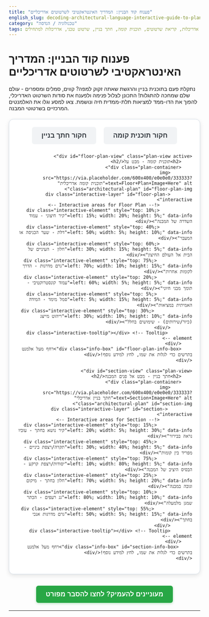 ```yaml
---
title: "פענוח קוד הבניין: המדריך האינטראקטיבי לשרטוטים אדריכליים"
english_slug: decoding-architectural-language-interactive-guide-to-plans
category: "טכנולוגיה / הנדסה"
tags: תוכניות אדריכלות, קריאת שרטוטים, תוכנית קומה, חתך בניין, שרטוט טכני, אדריכלות למתחילים
---
```

# פענוח קוד הבניין: המדריך האינטראקטיבי לשרטוטים אדריכליים

נתקלת פעם בתוכנית בניין והרגשת שאתה זקוק למפה? קווים, סמלים ומספרים - עולם שלם שמחכה להתגלות! התכונן לצלול פנימה ולפענח את סודות השרטוט האדריכלי, להפוך את הדו-ממד למציאות תלת-ממדית חיה ונושמת. צאו למסע וגלו את האלמנטים המרכזיים בשרטוטי המבנה.

<div class="interactive-architecture-guide">
    <div class="plan-selector">
        <button id="show-floor-plan">חקור תוכנית קומה</button>
        <button id="show-section">חקור חתך בניין</button>
    </div>

    <div id="floor-plan-view" class="plan-view active">
        <h2>תוכנית קומה - מבט על</h2>
        <div class="plan-container">
            <img src="https://via.placeholder.com/600x400/e0e0e0/333333?text=Floor+Plan+Image+Here" alt="תוכנית קומה אדריכלית" class="architectural-plan" id="floor-plan-img">
            <div class="interactive-layer" id="floor-plan-interactive">
                <!-- Interactive areas for Floor Plan -->
                <div class="interactive-element" style="top: 10%; left: 15%; width: 20%; height: 5%;" data-info="קיר חיצוני - עמוד השדרה של המבנה"></div>
                <div class="interactive-element" style="top: 40%; left: 50%; width: 5%; height: 10%;" data-info="דלת - שער הכניסה או המעבר"></div>
                <div class="interactive-element" style="top: 60%; left: 30%; width: 15%; height: 5%;" data-info="חלון - העיניים של הבית אל העולם החיצון"></div>
                 <div class="interactive-element" style="top: 75%; left: 70%; width: 10%; height: 15%;" data-info="גרם מדרגות - הדרך לקומות אחרות"></div>
                 <div class="interactive-element" style="top: 20%; left: 60%; width: 5%; height: 5%;" data-info="עמוד קונסטרוקטיבי - תומך מבני חיוני"></div>
                 <div class="interactive-element" style="top: 5%; left: 5%; width: 15%; height: 5%;" data-info="סמל מימד - המידה האמיתית במציאות"></div>
                  <div class="interactive-element" style="top: 30%; left: 30%; width: 10%; height: 10%;" data-info="ריהוט מייצג (כיור/שירותים) - שימושים בחלל"></div>
            </div>
             <div class="interactive-tooltip"></div> <!-- Tooltip element -->
        </div>
        <div class="info-box" id="floor-plan-info-box">רחף מעל אלמנט בתרשים כדי לגלות את שמו, לחץ למידע נוסף!</div>
    </div>

    <div id="section-view" class="plan-view">
        <h2>חתך בניין - מבט אל פנים המבנה</h2>
        <div class="plan-container">
            <img src="https://via.placeholder.com/600x400/e0e0e0/333333?text=Section+Image+Here" alt="חתך בניין אדריכלי" class="architectural-plan" id="section-img">
             <div class="interactive-layer" id="section-interactive">
                <!-- Interactive areas for Section -->
                 <div class="interactive-element" style="top: 15%; left: 20%; width: 5%; height: 30%;" data-info="קיר נושא בחתך - עוביו נראה בבירור"></div>
                 <div class="interactive-element" style="top: 45%; left: 30%; width: 40%; height: 5%;" data-info="תקרה/רצפת ביניים - מפריד בין קומות"></div>
                 <div class="interactive-element" style="top: 75%; left: 10%; width: 80%; height: 5%;" data-info="יסודות/רצפת קרקע - הבסיס היציב של המבנה"></div>
                 <div class="interactive-element" style="top: 25%; left: 70%; width: 5%; height: 20%;" data-info="חלון בחתך - מיקום וגובה במבנה"></div>
                 <div class="interactive-element" style="top: 10%; left: 80%; width: 10%; height: 10%;" data-info="גג רעפים - הכתר שמגן מלמעלה"></div>
                  <div class="interactive-element" style="top: 55%; left: 50%; width: 5%; height: 15%;" data-info="גרם מדרגות אנכי בחתך"></div>
            </div>
            <div class="interactive-tooltip"></div> <!-- Tooltip element -->
        </div>
         <div class="info-box" id="section-info-box">רחף מעל אלמנט בתרשים כדי לגלות את שמו, לחץ למידע נוסף!</div>
    </div>

</div>

<button id="toggle-explanation" class="toggle-button">מעוניינים להעמיק? לחצו להסבר מפורט</button>

<div id="detailed-explanation" class="explanation-hidden">
    <h2>פענוח הקוד: מהו תרשים אדריכלי ומדוע הוא המפתח לפרויקט?</h2>
    <p>תרשים אדריכלי הוא לא סתם ציור, הוא שפת קוד עשירה בפרטים, הכרחית לתכנון ולבנייה. זהו הכלי המרכזי המאפשר תקשורת מדויקת בין כל הגורמים המעורבים - מהאדריכל החולם ועד הקבלן המבצע. כל קו, סמל ומספר מספרים סיפור על צורה, גודל, חומר ופונקציה.</p>

    <h2>הכירו את השחקנים הראשיים: סוגי תרשימים נפוצים</h2>
    <h3>תוכנית קומה (Floor Plan) - המפה של הבית</h3>
    <p>דמיינו ש"חתכנו" את המבנה בגובה מטר מעל הרצפה והרמנו את החלק העליון – זהו המבט שתוכנית הקומה מעניקה לכם. היא חושפת את הסידור הפנימי ומציגה:
        <ul>
            <li>**קירות:** עבים או דקים, מלאים או חלולים – כל סימון מגלה את תפקיד הקיר (נושא, מחיצה).</li>
            <li>**דלתות וחלונות:** הסמלים שלהם אינם רק מיקום, אלא גם סוג הפתיחה וכיוונה.</li>
            <li>**אלמנטים קבועים:** כיורים, אמבטיות, ארונות - רמזים לשימושים של החללים.</li>
            <li>**מימדים מדויקים:** המספרים הקטנים לאורך הקווים הם קואורדינטות העולם האמיתי.</li>
            <li>**סמלים נוספים:** גרמי מדרגות, פתחי אוורור, עמודים, סימוני מפלסים – כל פרט חשוב.</li>
        </ul>
    </p>

    <h3>חתך בניין (Section) - הצצה אל תוך הלב</h3>
    <p>כאילו פרסנו את הבניין בסכין חדה אנכית – החתך מראה את המבנה לעומק. הוא חיוני להבנת היחסים הוורטיקליים וחושף:
        <ul>
            <li>**גבהים משמעותיים:** גובה התקרה, גובה החלון מהרצפה, עומק היסודות – מספרים שחיוניים לבנייה.</li>
            <li>**שכבות הרצפה והתקרה:** כיצד הן בנויות ומה מרכיב אותן.</li>
            <li>**קונסטרוקציה פנימית:** קורות, עמודים ורכיבים תומכים שפחות נראים בתוכנית קומה.</li>
            <li>**חומרים:** לעיתים, סמלים גרפיים שונים מעידים על סוג החומרים הנחתכים.</li>
        </ul>
        חתכים הם המפתח להבנת המבנה בתלת-ממד.
    </p>

    <p>עולם השרטוטים רחב וכולל גם חזיתות (מבט חיצוני) ופרטים (הגדלות של חיבורים מורכבים) - כל אחד מהם שכבה נוספת בפאזל הבניין.</p>

    <h2>לומדים את האלף-בית: סמלים בסיסיים שחייבים להכיר</h2>
    <p>כמו כל שפה, גם לשפת האדריכלות יש אוצר מילים ויזואלי:
        <ul>
            <li>**קירות:** עובי הקו, סוג הקו ולעיתים הטחה או מילוי – כולם מעבירים מידע על סוג הקיר ותפקודו.</li>
            <li>**פתחים (דלתות וחלונות):** סמלים קבועים המציגים לא רק את הרוחב אלא גם את כיוון הפתיחה וסוג החלון.</li>
            <li>**מדרגות:** סידרה של מלבנים קטנים, כשלצדם חץ המצביע תמיד על כיוון העלייה (לעולם לא הירידה!).</li>
            <li>**קווי מימד וגבהים:** הקווים הדקים עם המספרים הם המדריך שלכם למידות האמיתיות. סמלי גובה (מפלס) קריטיים להבנת הפרשי גבהים.</li>
            <li>**סימונים גרפיים וטקסט:** הטחות, מילויים, מספור חדרים והערות טקסט - מידע משלים על חומרים, פונקציות ופרטים ייחודיים.</li>
        </ul>
    </p>

    <h2>התמונה השלמה: הקשר בין תוכנית קומה לחתך</h2>
    <p>הבנה אמיתית של מבנה דורשת מבט כפול. תוכנית קומה מספקת את ה"איפה" (הסידור האופקי), בעוד החתך מספק את ה"כמה גבוה" וה"איך זה בנוי לעומק" (המבט האנכי). שניהם יחד, כמו שתי זוויות ראייה שונות, מאפשרים לכם לבנות במוחכם מודל תלת-ממדי מלא ומדויק של הפרויקט.</p>

    <h2>טיפים להפוך למפענחי שרטוטים מצטיינים:</h2>
    <p>
        <ol>
            <li>**התחילו בבסיס:** קראו את הכותרת, הסולם (קנה המידה), מיקומי החתכים והחזיתות המסומנים בתוכנית הקומה.</li>
            <li>**מצאו את הכיוון:** חץ הצפון הוא העוגן שלכם במרחב.</li>
            <li>**הבינו את הסולם:** קנה המידה הוא קסם ההקטנה (או ההגדלה) של המציאות. 1:50, 1:100, 1:200 – כל אחד מספר סיפור אחר.</li>
            <li>**עקבו אחר קווי החתך:** הם כמו סמני דרך המקשרים בין תוכנית הקומה לשרטוטי החתך.</li>
            <li>**כל קו וסמל חשוב:** אל תפספסו פרטים קטנים. חפשו מקרא סמלים אם קיים (לעיתים נמצא בשרטוט נפרד).</li>
            <li>**השוו והצליבו מידע:** עברו הלוך ושוב בין תוכנית הקומה, החתכים והחזיתות כדי לבנות תמונה שלמה ועשירה.</li>
        </ol>
    </p>
    <p>עם קצת תרגול, שפת האדריכלות תהפוך מ"קוד סודי" לכלי רב עוצמה שיאפשר לכם להבין, לנתח ואף לתכנן את המרחב סביבכם.</p>
</div>

<style>
/* כללי */
.interactive-architecture-guide {
    font-family: 'Arial', sans-serif;
    direction: rtl;
    text-align: right;
    margin-top: 20px;
    border: 1px solid #d3dce6; /* Light grey border */
    padding: 20px; /* Increased padding */
    border-radius: 12px; /* More rounded corners */
    background-color: #ffffff; /* White background */
    box-shadow: 0 4px 12px rgba(0, 0, 0, 0.1); /* Subtle shadow */
    transition: all 0.3s ease-in-out; /* Smooth transitions */
}

/* בורר תוכניות */
.plan-selector {
    text-align: center;
    margin-bottom: 25px; /* More space below buttons */
}

.plan-selector button {
    margin: 0 8px; /* Slightly less margin */
    padding: 12px 25px; /* Larger padding */
    font-size: 1.1rem; /* Slightly larger font */
    cursor: pointer;
    border: none; /* No border */
    border-radius: 6px; /* More rounded */
    background-color: #f1f3f5; /* Light grey background */
    color: #343a40; /* Dark grey text */
    transition: all 0.3s ease;
    font-weight: bold;
}

.plan-selector button:hover {
    background-color: #e9ecef; /* Slightly darker grey on hover */
    color: #007bff; /* Highlight color on hover */
}

.plan-selector button.active {
    background-color: #007bff; /* Primary blue */
    color: white;
    box-shadow: 0 2px 6px rgba(0, 123, 255, 0.3); /* Shadow for active state */
    transform: translateY(-2px); /* Slight lift */
}

/* תצוגת תוכנית */
.plan-view {
    display: none;
    opacity: 0; /* Start hidden */
    transition: opacity 0.5s ease-in-out; /* Fade transition */
}

.plan-view.active {
    display: block;
    opacity: 1; /* Fade in */
}

.plan-view h2 {
    text-align: center;
    color: #343a40; /* Dark grey */
    margin-bottom: 20px; /* More space below title */
    font-size: 1.6rem; /* Larger title */
    font-weight: normal;
}

.plan-container {
    position: relative;
    width: 100%;
    max-width: 650px; /* Slightly larger max width */
    margin: 0 auto;
    border: 1px solid #ced4da; /* Light border around image */
    border-radius: 8px; /* Rounded corners for container */
    overflow: hidden; /* Hide overflow from border-radius */
}

.architectural-plan {
    display: block;
    width: 100%;
    height: auto;
    background-color: #e9ecef; /* Placeholder background color */
}

.interactive-layer {
    position: absolute;
    top: 0;
    left: 0;
    width: 100%;
    height: 100%;
    direction: ltr; /* Use LTR for positioning overlays */
    z-index: 10; /* Ensure layer is above image */
}

/* אלמנטים אינטראקטיביים */
.interactive-element {
    position: absolute;
    /* Subtle initial appearance */
    background-color: rgba(0, 123, 255, 0.05); /* Very light blue fill */
    border: 1px dashed rgba(0, 123, 255, 0.3); /* Light dashed border */
    cursor: pointer;
    opacity: 0.01; /* Almost invisible initially */
    transition: opacity 0.3s ease-in-out, transform 0.2s ease-in-out, background-color 0.3s ease;
    z-index: 11; /* Above interactive layer */
}

.interactive-element:hover {
    opacity: 1; /* Fully visible on hover */
    background-color: rgba(0, 123, 255, 0.3); /* More solid fill */
    border-color: rgba(0, 123, 255, 0.7); /* More solid border */
    transform: scale(1.02); /* Subtle scale effect */
}

.interactive-element.clicked {
     background-color: rgba(40, 167, 69, 0.4); /* Greenish background when clicked */
     border-color: rgba(40, 167, 69, 0.8); /* More solid green border */
     opacity: 1; /* Stay visible after click */
}


/* תיבת מידע ראשית */
.info-box {
    text-align: center;
    margin-top: 20px; /* More space above */
    padding: 15px; /* More padding */
    min-height: 40px; /* Reserve more space */
    border: 1px solid #007bff; /* Blue border */
    border-radius: 8px; /* Rounded corners */
    background-color: #e9faff; /* Very light blue background */
    color: #0056b3; /* Darker blue text */
    font-size: 1.1rem; /* Slightly larger font */
    font-weight: bold;
    display: flex; /* Use flexbox for centering */
    align-items: center; /* Vertical center */
    justify-content: center; /* Horizontal center */
}

/* Tooltip (for hover info) */
.interactive-tooltip {
    position: absolute;
    background-color: #343a40; /* Dark background */
    color: white;
    padding: 8px 12px;
    border-radius: 6px;
    font-size: 0.9rem;
    white-space: nowrap; /* Prevent text wrapping */
    z-index: 20; /* Above everything else */
    pointer-events: none; /* Allow clicks to pass through */
    opacity: 0; /* Hidden by default */
    transition: opacity 0.2s ease-in-out;
    transform: translate(-50%, -110%); /* Position above & center */
    text-align: center;
    direction: rtl; /* Ensure RTL text within tooltip */
}

/* Tooltip Arrow (optional but nice) */
.interactive-tooltip::after {
    content: "";
    position: absolute;
    bottom: -5px; /* Position below */
    left: 50%;
    transform: translateX(-50%);
    border-width: 5px;
    border-style: solid;
    border-color: #343a40 transparent transparent transparent; /* Dark arrow pointing down */
}


/* כפתור הצג הסבר */
.toggle-button {
    display: block;
    width: fit-content;
    margin: 30px auto 20px auto; /* More vertical space */
    padding: 12px 25px; /* Larger padding */
    font-size: 1.1rem; /* Larger font */
    cursor: pointer;
    border: none; /* No border */
    border-radius: 6px; /* Rounded */
    background-color: #28a745; /* Green color */
    color: white;
    transition: background-color 0.3s ease, transform 0.2s ease;
    font-weight: bold;
    box-shadow: 0 2px 6px rgba(40, 167, 69, 0.3); /* Subtle shadow */
}

.toggle-button:hover {
    background-color: #218838; /* Darker green on hover */
    transform: translateY(-2px); /* Slight lift */
}

/* אזור ההסבר */
.explanation-hidden {
    display: none;
    margin-top: 20px;
    padding: 20px; /* More padding */
    border: 1px solid #d3dce6; /* Light border */
    border-radius: 12px; /* Rounded corners */
    background-color: #f8f9fa; /* Very light grey background */
    color: #343a40; /* Dark grey text */
    line-height: 1.7; /* Improved readability */
}

.explanation-hidden h2 {
    color: #007bff; /* Primary blue for main heading */
    margin-bottom: 15px;
    font-size: 1.8rem;
    text-align: center;
    border-bottom: 2px solid #007bff; /* Underline heading */
    padding-bottom: 10px;
}

.explanation-hidden h3 {
    color: #343a40; /* Dark grey for subheadings */
    margin-top: 20px;
    margin-bottom: 10px;
    font-size: 1.4rem;
    border-bottom: 1px dashed #adb5bd; /* Dashed underline */
    padding-bottom: 5px;
}

.explanation-hidden p {
    margin-bottom: 15px;
}

.explanation-hidden ul, .explanation-hidden ol {
    margin-bottom: 15px;
    padding-right: 20px; /* For RTL list bullets */
    line-height: 1.6;
}

.explanation-hidden li {
    margin-bottom: 8px;
}

/* אנימציית פעימה עדינה על ריחוף - אופציונלי */
/*
@keyframes pulse {
    0% { transform: scale(1); }
    50% { transform: scale(1.03); }
    100% { transform: scale(1); }
}
.interactive-element:hover {
     ... existing styles ...
     animation: pulse 1.5s infinite ease-in-out;
}
*/

</style>

<script>
document.addEventListener('DOMContentLoaded', () => {
    const floorPlanView = document.getElementById('floor-plan-view');
    const sectionView = document.getElementById('section-view');
    const showFloorPlanBtn = document.getElementById('show-floor-plan');
    const showSectionBtn = document.getElementById('show-section');

    const floorPlanInfoBox = document.getElementById('floor-plan-info-box');
    const sectionInfoBox = document.getElementById('section-info-box');

    const floorPlanElements = document.querySelectorAll('#floor-plan-interactive .interactive-element');
    const sectionElements = document.querySelectorAll('#section-interactive .interactive-element');

    const toggleExplanationBtn = document.getElementById('toggle-explanation');
    const detailedExplanationDiv = document.getElementById('detailed-explanation');

    // Get the tooltip element. There should be one inside each plan-container.
    const floorPlanTooltip = floorPlanView.querySelector('.interactive-tooltip');
    const sectionTooltip = sectionView.querySelector('.interactive-tooltip');


    // Function to setup interactive elements with hover (tooltip) and click (info box)
    function setupInteractiveElements(elements, infoBox, tooltip) {
        elements.forEach(element => {
            const info = element.getAttribute('data-info');
            if (info) {
                // On hover (show tooltip)
                element.addEventListener('mouseover', (event) => {
                    tooltip.textContent = info;
                    tooltip.style.opacity = '1';
                    // Position the tooltip near the element
                    const elementRect = element.getBoundingClientRect();
                    const containerRect = element.closest('.plan-container').getBoundingClientRect();
                    // Calculate position relative to the container, considering RTL layout for tooltip
                    // Tooltip will be centered above the element
                    tooltip.style.left = (elementRect.left - containerRect.left + elementRect.width / 2) + 'px';
                    tooltip.style.top = (elementRect.top - containerRect.top) + 'px';

                    // Add a visual hover class (optional, if needed for CSS effects)
                    element.classList.add('hovered');

                });

                element.addEventListener('mouseout', () => {
                    tooltip.style.opacity = '0';
                     element.classList.remove('hovered');
                });

                // On click (update main info box and add 'clicked' class)
                 element.addEventListener('click', () => {
                     // Remove 'clicked' class from others in this view
                     elements.forEach(el => el.classList.remove('clicked'));
                     element.classList.add('clicked');
                     infoBox.textContent = `מידע על: ${info}`; // Update info box with clicked element info
                 });
            }
        });

         // Reset info box and highlights when clicking outside interactive elements within the container
         const planContainer = elements.length > 0 ? elements[0].closest('.plan-container') : null;
         if (planContainer) {
             planContainer.addEventListener('click', (event) => {
                 if (!event.target.closest('.interactive-element')) {
                      elements.forEach(el => el.classList.remove('clicked')); // Remove clicked state from all
                      // Reset the info box text
                       const activeView = document.querySelector('.plan-view.active');
                       if (activeView) {
                           const currentInfoBox = activeView.querySelector('.info-box');
                           if (currentInfoBox) {
                               currentInfoBox.textContent = 'רחף מעל אלמנט בתרשים כדי לגלות את שמו, לחץ למידע נוסף!';
                           }
                       }
                 }
             });
         }
    }

    // Setup initial state and events for both plans
    setupInteractiveElements(floorPlanElements, floorPlanInfoBox, floorPlanTooltip);
    setupInteractiveElements(sectionElements, sectionInfoBox, sectionTooltip);


    // Plan selection logic with fade effect
    function switchPlan(planToShow, planToHide, buttonToActivate, buttonToDeactivate, infoBoxToReset, elementsToReset) {
        // Reset info box and highlights in the current active view BEFORE hiding
        const activeView = document.querySelector('.plan-view.active');
         if (activeView) {
             const currentInfoBox = activeView.querySelector('.info-box');
             if (currentInfoBox) {
                 currentInfoBox.textContent = 'רחף מעל אלמנט בתרשים כדי לגלות את שמו, לחץ למידע נוסף!';
             }
             const currentElements = activeView.querySelectorAll('.interactive-element');
             currentElements.forEach(el => el.classList.remove('clicked'));
         }


        planToHide.style.opacity = '0'; // Start fade out
        buttonToDeactivate.classList.remove('active');

        // Use a timeout to wait for the fade out before changing display and fading in
        setTimeout(() => {
            planToHide.classList.remove('active');
            planToHide.style.display = 'none'; // Hide after fade out

            planToShow.classList.add('active');
            planToShow.style.display = 'block'; // Show the new plan
            // Force reflow to ensure display: block is applied before starting fade-in
            planToShow.offsetWidth;
            planToShow.style.opacity = '1'; // Fade in

            buttonToActivate.classList.add('active');

             // Reset info box and highlights *after* the new view is active and displayed
             // This is also handled by the initial reset before hiding the previous view, but doing it again here ensures consistency.
            // infoBoxToReset.textContent = 'רחף מעל אלמנט בתרשים כדי לגלות את שמו, לחץ למידע נוסף!';
            // elementsToReset.forEach(el => el.classList.remove('clicked'));


        }, 500); // Match CSS transition duration
    }


    showFloorPlanBtn.addEventListener('click', () => {
        if (!floorPlanView.classList.contains('active')) {
            switchPlan(floorPlanView, sectionView, showFloorPlanBtn, showSectionBtn, floorPlanInfoBox, floorPlanElements);
        }
    });

    showSectionBtn.addEventListener('click', () => {
         if (!sectionView.classList.contains('active')) {
            switchPlan(sectionView, floorPlanView, showSectionBtn, showFloorPlanBtn, sectionInfoBox, sectionElements);
         }
    });

    // Explanation toggle logic
    toggleExplanationBtn.addEventListener('click', () => {
        const isHidden = detailedExplanationDiv.classList.contains('explanation-hidden');
        if (isHidden) {
            detailedExplanationDiv.classList.remove('explanation-hidden');
            detailedExplanationDiv.style.display = 'block'; // Explicitly set display for transition
             // Optional: Add a class for fade-in effect
            setTimeout(() => detailedExplanationDiv.style.opacity = '1', 10); // Small delay to allow display change
            toggleExplanationBtn.textContent = 'הסתר הסבר מפורט';
             toggleExplanationBtn.classList.add('active'); // Style the button when explanation is open
        } else {
            detailedExplanationDiv.style.opacity = '0'; // Start fade-out
            toggleExplanationBtn.classList.remove('active'); // Unstyle the button

            setTimeout(() => {
                detailedExplanationDiv.style.display = 'none'; // Hide after fade-out
                detailedExplanationDiv.classList.add('explanation-hidden');
                toggleExplanationBtn.textContent = 'מעוניינים להעמיק? לחצו להסבר מפורט';
            }, 500); // Match CSS transition duration
        }
    });

     // Ensure only floor plan is visible and styled as active initially
    floorPlanView.classList.add('active');
    floorPlanView.style.display = 'block'; // Ensure initial display
    floorPlanView.style.opacity = '1'; // Ensure initial opacity
    sectionView.classList.remove('active');
    sectionView.style.display = 'none';
    sectionView.style.opacity = '0';
    showFloorPlanBtn.classList.add('active');
    showSectionBtn.classList.remove('active');

     // Set explanation to initially be hidden with transition properties
    detailedExplanationDiv.style.opacity = '0';
    detailedExplanationDiv.style.transition = 'opacity 0.5s ease-in-out';


});
</script>
---